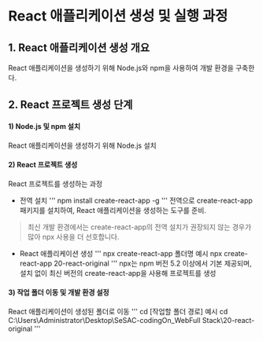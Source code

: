 # React 애플리케이션 생성 및 실행 과정
## 1. React 애플리케이션 생성 개요

React 애플리케이션을 생성하기 위해 Node.js와 npm을 사용하여 개발 환경을 구축한다.

## 2. React 프로젝트 생성 단계

#### 1) Node.js 및 npm 설치

React 애플리케이션을 생성하기 위해 Node.js 설치

#### 2) React 프로젝트 생성

React 프로젝트를 생성하는 과정

- 전역 설치
'''
npm install create-react-app -g
'''
전역으로 create-react-app 패키지를 설치하여, React 애플리케이션을 생성하는 도구를 준비.

> 최신 개발 환경에서는 create-react-app의 전역 설치가 권장되지 않는 경우가 많아 npx 사용을 더 선호합니다.

- React 애플리케이션 생성
'''
npx create-react-app 폴더명
예시
npx create-react-app 20-react-original
'''
npx는 npm 버전 5.2 이상에서 기본 제공되며, 설치 없이 최신 버전의 create-react-app을 사용해 프로젝트를 생성


#### 3) 작업 폴더 이동 및 개발 환경 설정

React 애플리케이션이 생성된 폴더로 이동
'''
cd [작업할 폴더 경로]
예시
cd C:\Users\Administrator\Desktop\SeSAC-codingOn_WebFull Stack\20-react-original
'''